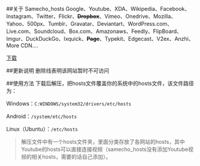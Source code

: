 ##关于 Samecho_hosts
Google、Youtube、XDA、Wikipedia、Facebook、Instagram、Twitter、Flickr、<s>**Dropbox**</s>、Vimeo、Onedrive、Mozilla、Yahoo、500px、Tumblr、Gravatar、Deviantart、WordPress.com、Live.com、Soundcloud、Box.com、Amazonaws、Feedly、FlipBoard、Imgur、DuckDuckGo、Ixquick、<s>**Page**</s>、Typekit、Edgecast、V2ex、Anzhi、More CDN....

[下载](https://github.com/catbb49294929/samecho_hosts/archive/master.zip)


##更新说明
删除线表明该网站暂时不可访问


##使用方法
下载后解压，把hosts文件覆盖你的系统中的hosts文件，该文件路径为：


Windows：`C:WINDOWS/system32/drivers/etc/hosts`

Android：`/system/etc/hosts`

Linux（Ubuntu）：`/etc/hosts`

> 解压文件中有一个hosts文件夹，里面分类存放了各网站的hosts，其中Youtube的hosts可以直接连接视频（samecho_hosts没有添加Youtube视频的相关hosts，需要的话自己添加）。

